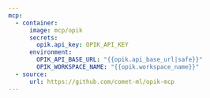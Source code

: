 ```yaml
---
mcp:
  - container:
      image: mcp/opik
      secrets:
        opik.api_key: OPIK_API_KEY
      environment:
        OPIK_API_BASE_URL: "{{opik.api_base_url|safe}}"
        OPIK_WORKSPACE_NAME: "{{opik.workspace_name}}"
  - source:
      url: https://github.com/comet-ml/opik-mcp
---
```

